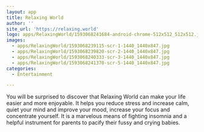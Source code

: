 ```yaml
---
layout: app
title: Relaxing World
author: ''
site_url: 'https://relaxing.world'
logo: apps/RelaxingWorld/1593068241684-android-chrome-512x512_512x512.jpg
images:
  - apps/RelaxingWorld/1593068239115-scr-1-1440_1440x847.jpg
  - apps/RelaxingWorld/1593068239820-scr-2-1440_1440x847.jpg
  - apps/RelaxingWorld/1593068240333-scr-3-1440_1440x847.jpg
  - apps/RelaxingWorld/1593068241370-scr-5-1440_1440x847.jpg
categories:
  - Entertainment

---
```

You will be surprised to discover that Relaxing World can make your life easier and more enjoyable. It helps you reduce stress and increase calm, quiet your mind and improve your mood, increase your focus and concentrate yourself. It is a marvelous means of fighting insomnia and a helpful instrument for parents to pacify their fussy and crying babies.
